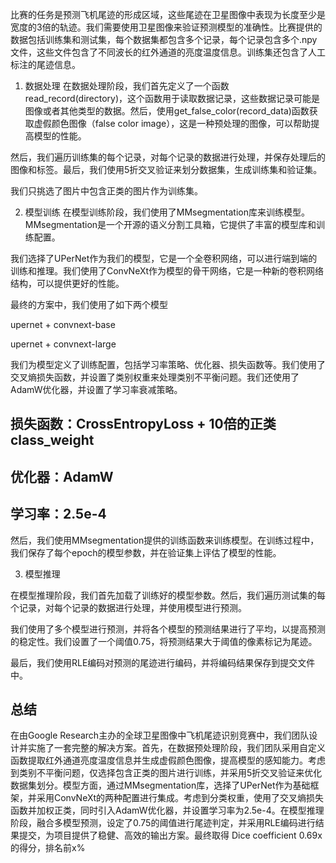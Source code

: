比赛的任务是预测飞机尾迹的形成区域，这些尾迹在卫星图像中表现为长度至少是宽度的3倍的轨迹。我们需要使用卫星图像来验证预测模型的准确性。比赛提供的数据包括训练集和测试集，每个数据集都包含多个记录，每个记录包含多个.npy文件，这些文件包含了不同波长的红外通道的亮度温度信息。训练集还包含了人工标注的尾迹信息。

1. 数据处理
在数据处理阶段，我们首先定义了一个函数read_record(directory)，这个函数用于读取数据记录，这些数据记录可能是图像或者其他类型的数据。然后，使用get_false_color(record_data)函数获取虚假颜色图像（false color image），这是一种预处理的图像，可以帮助提高模型的性能。

然后，我们遍历训练集的每个记录，对每个记录的数据进行处理，并保存处理后的图像和标签。最后，我们使用5折交叉验证来划分数据集，生成训练集和验证集。

我们只挑选了图片中包含正类的图片作为训练集。

2. 模型训练
在模型训练阶段，我们使用了MMsegmentation库来训练模型。MMsegmentation是一个开源的语义分割工具箱，它提供了丰富的模型库和训练配置。

我们选择了UPerNet作为我们的模型，它是一个全卷积网络，可以进行端到端的训练和推理。我们使用了ConvNeXt作为模型的骨干网络，它是一种新的卷积网络结构，可以提供更好的性能。

最终的方案中，我们使用了如下两个模型

upernet + convnext-base

upernet + convnext-large

我们为模型定义了训练配置，包括学习率策略、优化器、损失函数等。我们使用了交叉熵损失函数，并设置了类别权重来处理类别不平衡问题。我们还使用了AdamW优化器，并设置了学习率衰减策略。

## 损失函数：CrossEntropyLoss + 10倍的正类class_weight
## 优化器：AdamW
## 学习率：2.5e-4

然后，我们使用MMsegmentation提供的训练函数来训练模型。在训练过程中，我们保存了每个epoch的模型参数，并在验证集上评估了模型的性能。

3. 模型推理

在模型推理阶段，我们首先加载了训练好的模型参数。然后，我们遍历测试集的每个记录，对每个记录的数据进行处理，并使用模型进行预测。

我们使用了多个模型进行预测，并将各个模型的预测结果进行了平均，以提高预测的稳定性。我们设置了一个阈值0.75，将预测结果大于阈值的像素标记为尾迹。

最后，我们使用RLE编码对预测的尾迹进行编码，并将编码结果保存到提交文件中。

## 总结
在由Google Research主办的全球卫星图像中飞机尾迹识别竞赛中，我们团队设计并实施了一套完整的解决方案。首先，在数据预处理阶段，我们团队采用自定义函数提取红外通道亮度温度信息并生成虚假颜色图像，提高模型的感知能力。考虑到类别不平衡问题，仅选择包含正类的图片进行训练，并采用5折交叉验证来优化数据集划分。模型方面，通过MMsegmentation库，选择了UPerNet作为基础框架，并采用ConvNeXt的两种配置进行集成。考虑到分类权重，使用了交叉熵损失函数并加权正类，同时引入AdamW优化器，并设置学习率为2.5e-4。在模型推理阶段，融合多模型预测，设定了0.75的阈值进行尾迹判定，并采用RLE编码进行结果提交，为项目提供了稳健、高效的输出方案。最终取得 Dice coefficient 0.69x 的得分，排名前x%
